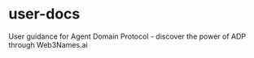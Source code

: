 # user-docs
User guidance for Agent Domain Protocol - discover the power of ADP through Web3Names.ai 
